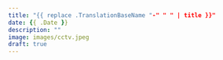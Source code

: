 ```yaml
---
title: "{{ replace .TranslationBaseName "-" " " | title }}"
date: {{ .Date }}
description: ""
image: images/cctv.jpeg
draft: true
---
```

